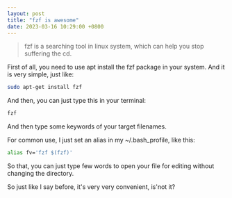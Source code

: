 ```yaml
---
layout: post
title: "fzf is awesome"
date: 2023-03-16 10:29:00 +0800
---
```


> fzf is a searching tool in linux system, which can help you stop suffering the cd.

First of all, you need to use apt install the fzf package in your system. And it is very simple, just like:

```bash
sudo apt-get install fzf
```
And then, you can just type this in your terminal:
```bash
fzf
```
And then type some keywords of your target filenames.

For common use, I just set an alias in my ~/.bash_profile, like this:
```bash
alias fv='fzf $(fzf)'
```
So that, you can just type few words to open your file for editing without changing the directory. 

So just like I say before, it's very very convenient, is'not it?

